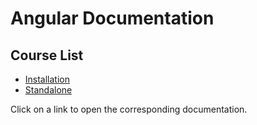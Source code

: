 
# Angular Documentation

## Course List

- [Installation](angular/installation.md)
- [Standalone](angular/standalone.md)

Click on a link to open the corresponding documentation.
